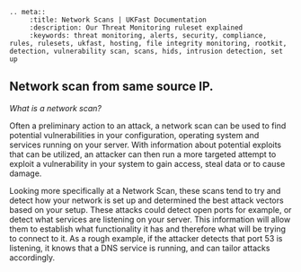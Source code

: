 ```eval_rst
.. meta::
     :title: Network Scans | UKFast Documentation
     :description: Our Threat Monitoring ruleset explained
     :keywords: threat monitoring, alerts, security, compliance, rules, rulesets, ukfast, hosting, file integrity monitoring, rootkit, detection, vulnerability scan, scans, hids, intrusion detection, set up
```
## Network scan from same source IP.

*What is a network scan?*


Often a preliminary action to an attack, a network scan can be used to find potential vulnerabilities in your configuration, operating system and services running on your server. With information about potential exploits that can be utilized, an attacker can then run a more targeted attempt to exploit a vulnerability in your system to gain access, steal data or to cause damage.

Looking more specifically at a Network Scan, these scans tend to try and detect how your network is set up and determined the best attack vectors based on your setup. These attacks could detect open ports for example, or detect what services are listening on your server. This information will allow them to establish what functionality it has and therefore what will be trying to connect to it. As a rough example, if the attacker detects that port 53 is listening, it knows that a DNS service is running, and can tailor attacks accordingly.